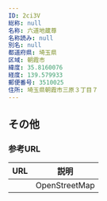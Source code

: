 ```yaml
---
ID: 2ci3V
総称: null
名称: 六道地蔵尊
名称読み: null
別名: null
都道府県: 埼玉県
区域: 朝霞市
緯度: 35.8160076
経度: 139.579933
郵便番号: 3510025
住所: 埼玉県朝霞市三原３丁目７
---
```


## その他

### 参考URL

| URL | 説明          |
| --- | ------------- |
|     | OpenStreetMap |
